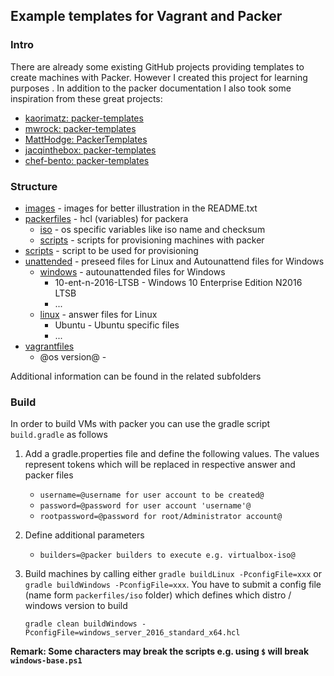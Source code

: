 ## Example templates for Vagrant and Packer

### Intro

There are already some existing GitHub projects providing templates to create machines with Packer. However I created this project for learning purposes . In addition to the packer documentation I also took some inspiration from these great projects:

* [kaorimatz: packer-templates](https://github.com/kaorimatz/packer-templates)
* [mwrock: packer-templates](https://github.com/mwrock/packer-templates)
* [MattHodge: PackerTemplates](https://github.com/MattHodge/PackerTemplates)
* [jacqinthebox: packer-templates](https://github.com/jacqinthebox/packer-templates)
* [chef-bento: packer-templates](https://github.com/chef/bento/tree/master/packer_templates)

### Structure

* [images](./images) - images for better illustration in the README.txt
* [packerfiles](./packerfiles) - hcl (variables) for packera
  * [iso](./packerfiles/iso) - os specific variables like iso name and checksum
  * [scripts](./packerfiles/scripts) - scripts for provisioning machines with packer
* [scripts](./scripts) - script to be used for provisioning
* [unattended](./unattended) - preseed files for Linux and Autounattend files for Windows
  * [windows](./unattended/windows) - autounattended files for Windows
    * 10-ent-n-2016-LTSB - Windows 10 Enterprise Edition N2016 LTSB
    * ...
  * [linux](./unattended/linux) - answer files for Linux
    * Ubuntu - Ubuntu specific files
    * ...
* [vagrantfiles](./vagrantfiles)
  * @os version@ - 

Additional information can be found in the related subfolders

### Build

In order to build VMs with packer you can use the gradle script `build.gradle` as follows

1. Add a gradle.properties file and define the following values. The values represent tokens which will be replaced in respective answer and packer files

   * `username=@username for user account to be created@`
   * `password=@password for user account 'username'@`
   * `rootpassword=@password for root/Administrator account@`

2. Define additional parameters

   * `builders=@packer builders to execute e.g. virtualbox-iso@`

3. Build machines by calling either `gradle buildLinux -PconfigFile=xxx` or `gradle buildWindows -PconfigFile=xxx`. You have to submit a config file (name form `packerfiles/iso` folder) which defines which distro / windows version to build

   `gradle clean buildWindows -PconfigFile=windows_server_2016_standard_x64.hcl`

**Remark: Some characters may break the scripts e.g. using `$` will break `windows-base.ps1`**
